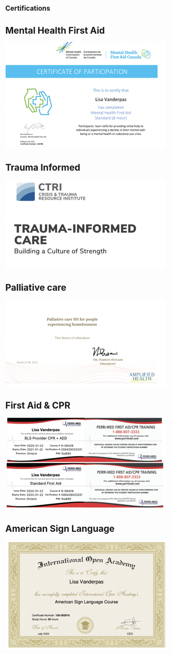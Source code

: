 ## Certifications

# Mental Health First Aid

<img src="Mental Health First Aid.png" />

# Trauma Informed

<img src="CTRI.png" />

# Palliative care

<img src="Palliative Care.png" />

# First Aid & CPR

<img src="First AID.png" />

# American Sign Language

<img src="ASL.png" />